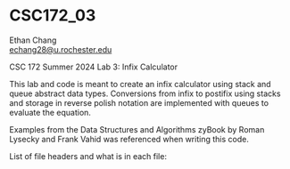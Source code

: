 # CSC172_03

Ethan Chang <br />
echang28@u.rochester.edu

CSC 172 Summer 2024
Lab 3: Infix Calculator

This lab and code is meant to create an infix calculator using stack and queue abstract data types. Conversions from infix to postifix using stacks and storage in reverse polish notation are implemented with queues to evaluate the equation.

Examples from the Data Structures and Algorithms zyBook by Roman Lysecky and Frank Vahid was referenced when writing this code. 

List of file headers and what is in each file: <br/>

